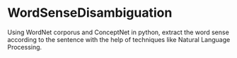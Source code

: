 # WordSenseDisambiguation
Using WordNet corporus and ConceptNet in python, extract the word sense according to the sentence with the help of techniques like Natural Language Processing.

